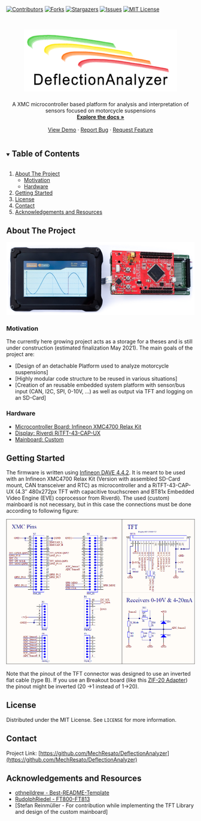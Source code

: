 <!--
*** Thanks for checking out the Best-README-Template. If you have a suggestion
*** that would make this better, please fork the repo and create a pull request
*** or simply open an issue with the tag "enhancement".
*** Thanks again! Now go create something AMAZING! :D

***
***
***
*** To avoid retyping too much info. Do a search and replace for the following:
*** MechResato, DeflectionAnalyzer, twitter_handle, email, project_title, project_description
-->



<!-- PROJECT SHIELDS -->
<!--
*** I'm using markdown "reference style" links for readability.
*** Reference links are enclosed in brackets [ ] instead of parentheses ( ).
*** See the bottom of this document for the declaration of the reference variables
*** for contributors-url, forks-url, etc. This is an optional, concise syntax you may use.
*** https://www.markdownguide.org/basic-syntax/#reference-style-links
-->
[![Contributors][contributors-shield]][contributors-url]
[![Forks][forks-shield]][forks-url]
[![Stargazers][stars-shield]][stars-url]
[![Issues][issues-shield]][issues-url]
[![MIT License][license-shield]][license-url]



<!-- PROJECT LOGO -->
<br />
<p align="center">
  <a href="https://github.com/MechResato/DeflectionAnalyzer">
    <img src="images/logo1.png" alt="Logo" width="410" height="165">
  </a>

  <h3 align="center"></h3>

  <p align="center">
    A XMC microcontroller based platform for analysis and interpretation of sensors focused on motorcycle suspensions
    <br />
    <a href="https://github.com/MechResato/DeflectionAnalyzer"><strong>Explore the docs »</strong></a>
    <br />
    <br />
    <a href="https://github.com/MechResato/DeflectionAnalyzer">View Demo</a>
    ·
    <a href="https://github.com/MechResato/DeflectionAnalyzer/issues">Report Bug</a>
    ·
    <a href="https://github.com/MechResato/DeflectionAnalyzer/issues">Request Feature</a>
  </p>
</p>

<!-- TABLE OF CONTENTS -->
<details open="open">
  <summary><h2 style="display: inline-block">Table of Contents</h2></summary>
  <ol>
    <li>
      <a href="#about-the-project">About The Project</a>
      <ul>
        <li><a href="#motivation">Motivation</a></li>
		<li><a href="#hardware">Hardware</a></li>
      </ul>
    </li>
    <li><a href="#getting-started">Getting Started</a></li>
    <li><a href="#license">License</a></li>
    <li><a href="#contact">Contact</a></li>
    <li><a href="#acknowledgements-and-resources">Acknowledgements and Resources</a></li>
  </ol>
</details>

<!-- ABOUT THE PROJECT -->

## About The Project

[![Product Name Screen Shot][product-screenshot]](https://github.com/MechResato/DeflectionAnalyzer/images)

### Motivation

The currently here growing project acts as a storage for a theses and is still under construction (estimated finalization May 2021). The main goals of the project are:
* [Design of an detachable Platform used to analyze motorcycle suspensions]
* [Highly modular code structure to be reused in various situations]
* [Creation of an reusable embedded system platform with sensor/bus input (CAN, I2C, SPI, 0-10V, ...) as well as output via TFT and logging on an SD-Card]

### Hardware
* [Microcontroller Board: Infineon XMC4700 Relax Kit](https://www.infineon.com/cms/de/product/evaluation-boards/kit_xmc47_relax_v1/)
* [Display: Riverdi RiTFT-43-CAP-UX](https://riverdi.com/product/ritft43capux/)
* [Mainboard: Custom]()

<!-- GETTING STARTED -->
## Getting Started

The firmware is written using [Infineon DAVE 4.4.2](https://infineoncommunity.com/dave-download_ID645). It is meant to be used with an Infineon XMC4700 Relax Kit (Version with assembled SD-Card mount, CAN transceiver and RTC) as microcontroller and a RiTFT-43-CAP-UX (4.3″ 480x272px TFT with capacitive touchscreen and BT81x Embedded Video Engine (EVE) coprocessor from Riverdi). The used (custom) mainboard is not necessary, but in this case the connections must be done according to following figure:

[![Main schematics of the main board][pinout]](https://github.com/MechResato/DeflectionAnalyzer/images)

Note that the pinout of the TFT connector was designed to use an inverted flat cable (type B). If you use an Breakout board (like this [ZIF-20 Adapter](https://www.robotshop.com/de/de/riverdi-breakout-board-zif-20-zu-idc-20.html)) the pinout might be inverted (20 ->1 instead of 1->20).

<!-- USAGE EXAMPLES -->

<!--## Usage -->

<!-- Use this space to show useful examples of how a project can be used. Additional screenshots, code examples and demos work well in this space. You may also link to more resources.

_For more examples, please refer to the [Documentation](https://example.com)_-->



<!-- ROADMAP -->
<!-- ## Roadmap -->

 <!--See the [open issues](https://github.com/MechResato/DeflectionAnalyzer/issues) for a list of proposed features (and known issues).--> 



<!-- CONTRIBUTING -->

<!-- ## Contributing -->

<!-- Contributions are what make the open source community such an amazing place to be learn, inspire, and create. Any contributions you make are **greatly appreciated**.

1. Fork the Project
2. Create your Feature Branch (`git checkout -b feature/AmazingFeature`)
3. Commit your Changes (`git commit -m 'Add some AmazingFeature'`)
4. Push to the Branch (`git push origin feature/AmazingFeature`)
5. Open a Pull Request -->



<!-- LICENSE -->
## License

Distributed under the MIT License. See `LICENSE` for more information.



<!-- CONTACT -->
## Contact

<!-- Your Name - [@twitter_handle](https://twitter.com/twitter_handle) - email -->

Project Link: [https://github.com/MechResato/DeflectionAnalyzer](https://github.com/MechResato/DeflectionAnalyzer)



<!-- ACKNOWLEDGEMENTS & RESOURCES -->
## Acknowledgements and Resources

* [othneildrew - Best-README-Template](https://github.com/othneildrew/Best-README-Template)
* [RudolphRiedel - FT800-FT813](https://github.com/RudolphRiedel/FT800-FT813)
* [Stefan Reinmüller - For contribution while implementing the TFT Library and design of the custom mainboard]





<!-- MARKDOWN LINKS & IMAGES -->
<!-- https://www.markdownguide.org/basic-syntax/#reference-style-links -->
[contributors-shield]: https://img.shields.io/github/contributors/MechResato/DeflectionAnalyzer.svg?style=for-the-badge
[contributors-url]: https://github.com/MechResato/DeflectionAnalyzer/graphs/contributors
[forks-shield]: https://img.shields.io/github/forks/MechResato/DeflectionAnalyzer.svg?style=for-the-badge
[forks-url]: https://github.com/MechResato/DeflectionAnalyzer/network/members
[stars-shield]: https://img.shields.io/github/stars/MechResato/DeflectionAnalyzer.svg?style=for-the-badge
[stars-url]: https://github.com/MechResato/DeflectionAnalyzer/stargazers
[issues-shield]: https://img.shields.io/github/issues/MechResato/DeflectionAnalyzer.svg?style=for-the-badge
[issues-url]: https://github.com/MechResato/DeflectionAnalyzer/issues
[license-shield]: https://img.shields.io/github/license/MechResato/DeflectionAnalyzer.svg?style=for-the-badge
[license-url]: https://github.com/MechResato/DeflectionAnalyzer/blob/master/LICENSE.txt
[product-screenshot]: images/overview.jpg
[pinout]: images/pinout.png
